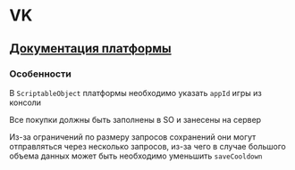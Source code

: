 ﻿# VK

## [Документация платформы](https://dev.vk.com/ru/bridge/getting-started)

### Особенности

В `ScriptableObject` платформы необходимо указать `appId` игры из консоли

Все покупки должны быть заполнены в SO и занесены на сервер

Из-за ограничений по размеру запросов сохранений они могут отправляться через несколько запросов, из-за чего в случае большого объема данных может быть необходимо уменьшить `saveCooldown` 
